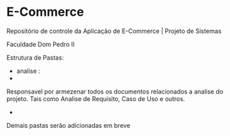 # E-Commerce


Repositório de controle da Aplicação de E-Commerce | Projeto de Sistemas

Faculdade Dom Pedro II

Estrutura de Pastas:

- analise :
- 
Responsavel por armezenar todos os documentos relacionados a analise do projeto. Tais como Analise de Requisito, Caso de Uso e outros.

-

Demais pastas serão adicionadas em breve
